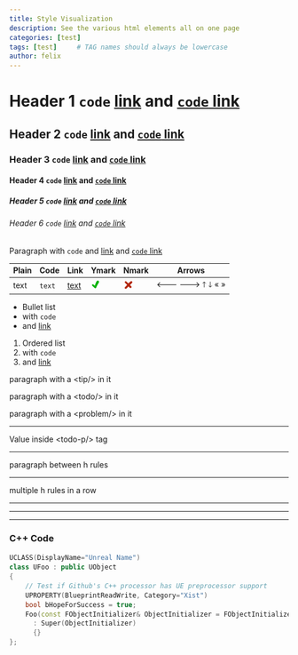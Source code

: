 ```yaml
---
title: Style Visualization
description: See the various html elements all on one page
categories: [test]
tags: [test]     # TAG names should always be lowercase
author: felix
---
```


# Header 1 `code` [link](./) and [`code` link](./)
## Header 2 `code` [link](./) and [`code` link](./)
### Header 3 `code` [link](./) and [`code` link](./)
#### Header 4 `code` [link](./) and [`code` link](./)
##### Header 5 `code` [link](./) and [`code` link](./)
###### Header 6 `code` [link](./) and [`code` link](./)

Paragraph with `code` and [link](./) and [`code` link](./)

| Plain | Code   | Link       | Ymark                            | Nmark                           | Arrows       |
|-------|--------|------------|----------------------------------|---------------------------------|--------------|
| text  | `text` | [text](./) | ![yes](/assets/icons/Ymark.png) | ![no](/assets/icons/Nmark.png) | 🡐 🡒 🡑 🡓 « » |

- Bullet list
- with `code`
- and [link](./)

1. Ordered list
3. with `code`
4. and [link](./)

paragraph with a <tip>&lt;tip/&gt;</tip> in it

paragraph with a <todo>&lt;todo/&gt;</todo> in it

paragraph with a <problem>&lt;problem/&gt;</problem> in it


------------------------------------------------------------

<todo-p>
Value inside &lt;todo-p/&gt; tag
</todo-p>

------------------------------------------------------------

paragraph between h rules

------------------------------------------------------------

multiple h rules in a row

------------------------------------------------------------
------------------------------------------------------------
------------------------------------------------------------

### C++ Code

```c++
UCLASS(DisplayName="Unreal Name")
class UFoo : public UObject
{
    // Test if Github's C++ processor has UE preprocessor support
    UPROPERTY(BlueprintReadWrite, Category="Xist")
    bool bHopeForSuccess = true;
    Foo(const FObjectInitializer& ObjectInitializer = FObjectInitializer::Get())
      : Super(ObjectInitializer)
      {}
};
```